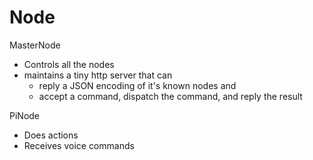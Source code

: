 Node
==========

MasterNode
- Controls all the nodes
- maintains a tiny http server that can 
    - reply a JSON encoding of it's known nodes and
    - accept a command, dispatch the command, and reply the result

PiNode
- Does actions
- Receives voice commands
